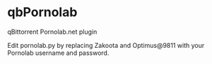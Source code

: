 # qbPornolab
qBittorrent Pornolab.net plugin 

Edit pornolab.py by replacing Zakoota and Optimus@9811 with your Pornolab username and password.

